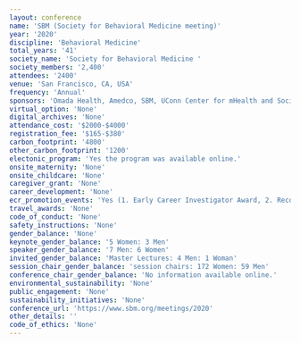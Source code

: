 ```yaml
---
layout: conference 
name: 'SBM (Society for Behavioral Medicine meeting)'
year: '2020'
discipline: 'Behavioral Medicine'
total_years: '41'
society_name: 'Society for Behavioral Medicine '
society_members: '2,400'
attendees: '2400'
venue: 'San Francisco, CA, USA'
frequency: 'Annual'
sponsors: 'Omada Health, Amedco, SBM, UConn Center for mHealth and Social MediaContinental, Hopelab'
virtual_option: 'None'
digital_archives: 'None'
attendance_cost: '$2000-$4000'
registration_fee: '$165-$380'
carbon_footprint: '4800'
other_carbon_footprint: '1200'
electonic_program: 'Yes the program was available online.'
onsite_maternity: 'None'
onsite_childcare: 'None'
caregiver_grant: 'None'
career_development: 'None'
ecr_promotion_events: 'Yes (1. Early Career Investigator Award, 2. Recognizes excellence in a student/trainee member’s research through the Outstanding Dissertation Award 3. Distinguished Student Awards from funds raised through the Advocacy and Membership Development Campaign and donated from Springer Science + Business Media. These awards are provided to students who demonstrate outstanding academic and professional potential in the field of behavioral medicine.)'
travel_awards: 'None'
code_of_conduct: 'None'
safety_instructions: 'None'
gender_balance: 'None'
keynote_gender_balance: '5 Women: 3 Men'
speaker_gender_balance: '7 Men: 6 Women'
invited_gender_balance: 'Master Lectures: 4 Men: 1 Woman'
session_chair_gender_balance: 'session chairs: 172 Women: 59 Men'
conference_chair_gender_balance: 'No information available online.'
environmental_sustainability: 'None'
public_engagement: 'None'
sustainability_initiatives: 'None'
conference_url: 'https://www.sbm.org/meetings/2020'
other_details: ''
code_of_ethics: 'None'
---
```

